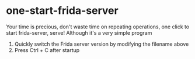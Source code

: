 ﻿# one-start-frida-server
Your time is precious, don't waste time on repeating operations, one click to start frida-server, serve! Although it's a very simple program

1. Quickly switch the Frida server version by modifying the filename above
2. Press Ctrl + C after startup

